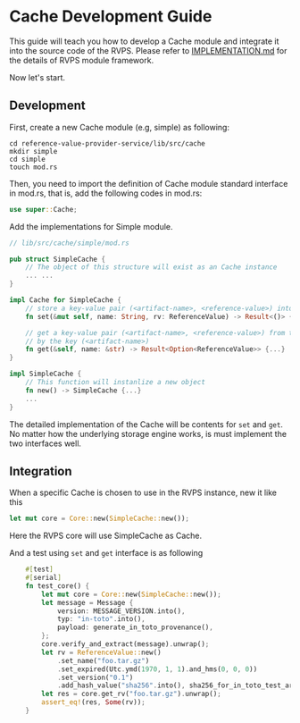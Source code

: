 # Cache Development Guide

This guide will teach you how to develop a Cache module and integrate it into the source code of the RVPS. Please refer to [IMPLEMENTATION.md](IMPLEMENTATION.md)  for the details of RVPS module framework.

Now let's start.

## Development

First, create a new Cache module (e.g, simple) as following:

```
cd reference-value-provider-service/lib/src/cache
mkdir simple
cd simple
touch mod.rs
```

Then, you need to import the definition of Cache module standard interface in mod.rs, that is, add the following codes in mod.rs:

```rust
use super::Cache;
```

Add the implementations for Simple module.

```rust
// lib/src/cache/simple/mod.rs

pub struct SimpleCache {
    // The object of this structure will exist as an Cache instance
    ... ...
}

impl Cache for SimpleCache {
    // store a key-value pair (<artifact-name>, <reference-value>) into the storage
    fn set(&mut self, name: String, rv: ReferenceValue) -> Result<()> {...}

    // get a key-value pair (<artifact-name>, <reference-value>) from the storage
    // by the key (<artifact-name>)
    fn get(&self, name: &str) -> Result<Option<ReferenceValue>> {...}
}

impl SimpleCache {
    // This function will instanlize a new object
    fn new() -> SimpleCache {...}
    ...
}
```

The detailed implementation of the Cache will be contents for `set` and `get`.
No matter how the underlying storage engine works, is must implement the two
interfaces well.

## Integration

When a specific Cache is chosen to use in the RVPS instance, new it like this

```rust
let mut core = Core::new(SimpleCache::new());
```

Here the RVPS core will use SimpleCache as Cache.

And a test using `set` and `get` interface is as following

```rust
    #[test]
    #[serial]
    fn test_core() {
        let mut core = Core::new(SimpleCache::new());
        let message = Message {
            version: MESSAGE_VERSION.into(),
            typ: "in-toto".into(),
            payload: generate_in_toto_provenance(),
        };
        core.verify_and_extract(message).unwrap();
        let rv = ReferenceValue::new()
            .set_name("foo.tar.gz")
            .set_expired(Utc.ymd(1970, 1, 1).and_hms(0, 0, 0))
            .set_version("0.1")
            .add_hash_value("sha256".into(), sha256_for_in_toto_test_artifact());
        let res = core.get_rv("foo.tar.gz").unwrap();
        assert_eq!(res, Some(rv));
    }
```